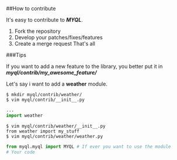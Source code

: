 ##How to contribute

It's easy to contribute to ***MYQL***. 
1. Fork the repository
2. Develop your patches/fixes/features
3. Create a merge request
That's all

###Tips

If you want to add a new feature to the library, you better put it in ***myql/contrib/my_awesome_feature/***

Let's say i want to add a **weather** module.

```shell
$ mkdir myql/contrib/weather/
$ vim myql/contrib/__init__.py
```

```python
...
import weather
```

```shell
$ vim myql/contrib/weather/__init__.py
from weather import my_stuff
$ vim myql/contrib/weather/weather.py
```

```python
from myql.myql import MYQL # If ever you want to use the module
# Your code
```
